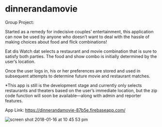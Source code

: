 # dinnerandamovie

Group Project:

Started as a remedy for indecisive couples’ entertainment, this application can now be used by anyone who doesn’t want to deal with the hassle of making choices about food and flick combinations!

Eat dis Watch dat selects a restaurant and movie combination that is sure to satisfy both parties.
The food and show combo is initially determined by the user’s location. 

Once the user logs in, his or her preferences are stored and used in subsequent attempts to determine future movie and restaurant matches.

*This app is still is the development stage and currently only selects restaurants and theaters based on the user’s immediate location, but the zip code function will soon be available—along with admin and reporter features.

App Link: https://dinnerandamovie-87b5e.firebaseapp.com/

![screen shot 2018-01-16 at 10 45 53 pm](https://user-images.githubusercontent.com/25890329/35024861-dad77926-fb0f-11e7-8874-eac718890a4e.png)
